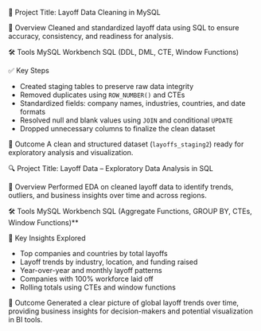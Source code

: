 

🧹 Project Title: Layoff Data Cleaning in MySQL

📌 Overview
Cleaned and standardized layoff data using SQL to ensure accuracy, consistency, and readiness for analysis.

🛠️ Tools
MySQL Workbench
SQL (DDL, DML, CTE, Window Functions)

✅ Key Steps
* Created staging tables to preserve raw data integrity
* Removed duplicates using `ROW_NUMBER()` and CTEs
* Standardized fields: company names, industries, countries, and date formats
* Resolved null and blank values using `JOIN` and conditional `UPDATE`
* Dropped unnecessary columns to finalize the clean dataset
  
🎯 Outcome
A clean and structured dataset (`layoffs_staging2`) ready for exploratory analysis and visualization.











🔍 Project Title: Layoff Data – Exploratory Data Analysis in SQL

📌 Overview
Performed EDA on cleaned layoff data to identify trends, outliers, and business insights over time and across regions.

🛠️ Tools
MySQL Workbench
SQL (Aggregate Functions, GROUP BY, CTEs, Window Functions)**

 🔎 Key Insights Explored
* Top companies and countries by total layoffs
* Layoff trends by industry, location, and funding raised
* Year-over-year and monthly layoff patterns
* Companies with 100% workforce laid off
* Rolling totals using CTEs and window functions

🎯 Outcome
Generated a clear picture of global layoff trends over time, providing business insights for decision-makers and potential visualization in BI tools.


